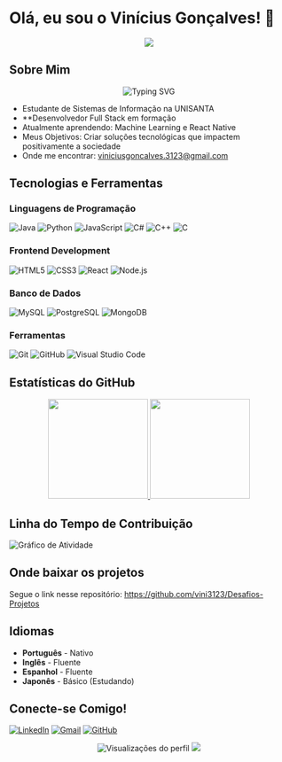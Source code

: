 # Olá, eu sou o Vinícius Gonçalves! 👋

<div align="center">
  <img src="https://capsule-render.vercel.app/api?type=waving&color=gradient&height=120&section=header&text=Bem-vindo(a)%20ao%20meu%20perfil!&fontSize=30&fontAlignY=35&animation=fadeIn"/>
</div>

## Sobre Mim

<p align="center">
  <img src="https://readme-typing-svg.demolab.com?font=Fira+Code&pause=1000&color=22D3EE&center=true&vCenter=true&width=435&lines=Estudante+de+Sistemas+de+Informa%C3%A7%C3%A3o;Apaixonado+por+Tecnologia+e+Inova%C3%A7%C3%A3o;Desenvolvedor+Full+Stack+em+Forma%C3%A7%C3%A3o" alt="Typing SVG" />
</p>

- Estudante de Sistemas de Informação na UNISANTA
- **Desenvolvedor Full Stack em formação
- Atualmente aprendendo: Machine Learning e React Native
- Meus Objetivos: Criar soluções tecnológicas que impactem positivamente a sociedade
- Onde me encontrar: [viniciusgoncalves.3123@gmail.com](mailto:viniciusgoncalves.3123@gmail.com)

## Tecnologias e Ferramentas

### Linguagens de Programação
![Java](https://img.shields.io/badge/Java-ED8B00?style=for-the-badge&logo=openjdk&logoColor=white)
![Python](https://img.shields.io/badge/Python-3776AB?style=for-the-badge&logo=python&logoColor=white)
![JavaScript](https://img.shields.io/badge/JavaScript-F7DF1E?style=for-the-badge&logo=javascript&logoColor=black)
![C#](https://img.shields.io/badge/C%23-239120?style=for-the-badge&logo=c-sharp&logoColor=white)
![C++](https://img.shields.io/badge/C%2B%2B-00599C?style=for-the-badge&logo=c%2B%2B&logoColor=white)
![C](https://img.shields.io/badge/C-00599C?style=for-the-badge&logo=c&logoColor=white)

### Frontend Development
![HTML5](https://img.shields.io/badge/HTML5-E34F26?style=for-the-badge&logo=html5&logoColor=white)
![CSS3](https://img.shields.io/badge/CSS3-1572B6?style=for-the-badge&logo=css3&logoColor=white)
![React](https://img.shields.io/badge/React-61DAFB?style=for-the-badge&logo=react&logoColor=black)
![Node.js](https://img.shields.io/badge/Node.js-339933?style=for-the-badge&logo=node.js&logoColor=white)

### Banco de Dados
![MySQL](https://img.shields.io/badge/MySQL-4479A1?style=for-the-badge&logo=mysql&logoColor=white)
![PostgreSQL](https://img.shields.io/badge/PostgreSQL-316192?style=for-the-badge&logo=postgresql&logoColor=white)
![MongoDB](https://img.shields.io/badge/MongoDB-47A248?style=for-the-badge&logo=mongodb&logoColor=white)

### Ferramentas
![Git](https://img.shields.io/badge/Git-F05032?style=for-the-badge&logo=git&logoColor=white)
![GitHub](https://img.shields.io/badge/GitHub-100000?style=for-the-badge&logo=github&logoColor=white)
![Visual Studio Code](https://img.shields.io/badge/Visual%20Studio%20Code-0078d7.svg?style=for-the-badge&logo=visual-studio-code&logoColor=white)

## Estatísticas do GitHub

<div align="center">
  <a href="https://github.com/vini3123">
    <img height="180em" src="https://github-readme-stats.vercel.app/api?username=vini3123&show_icons=true&theme=dracula&include_all_commits=true&count_private=true"/>
    <img height="180em" src="https://github-readme-stats.vercel.app/api/top-langs/?username=vini3123&layout=compact&langs_count=7&theme=dracula"/>
  </a>
</div>

## Linha do Tempo de Contribuição

![Gráfico de Atividade](https://github-readme-activity-graph.vercel.app/graph?username=viniciusgoncalves&theme=github-dark&hide_border=true&area=true)

## Onde baixar os projetos

Segue o link nesse repositório:
https://github.com/vini3123/Desafios-Projetos

## Idiomas

- **Português** - Nativo
- **Inglês** - Fluente
- **Espanhol** - Fluente
- **Japonês** - Básico (Estudando)

## Conecte-se Comigo!

[![LinkedIn](https://img.shields.io/badge/LinkedIn-0077B5?style=for-the-badge&logo=linkedin&logoColor=white)](https://www.linkedin.com/in/vin%C3%ADcius-gon%C3%A7alves-clemente-de-ara%C3%BAjo-965363349/)
[![Gmail](https://img.shields.io/badge/Gmail-D14836?style=for-the-badge&logo=gmail&logoColor=white)](mailto:viniciusgoncalves.3123@gmail.com)
[![GitHub](https://img.shields.io/badge/GitHub-100000?style=for-the-badge&logo=github&logoColor=white)](https://github.com/vini3123)

<div align="center">
  <img src="https://komarev.com/ghpvc/?username=viniciusgoncalves&style=flat-square&color=blue" alt="Visualizações do perfil"/>
  <img src="https://capsule-render.vercel.app/api?type=waving&color=gradient&height=60&section=footer"/>
</div>
